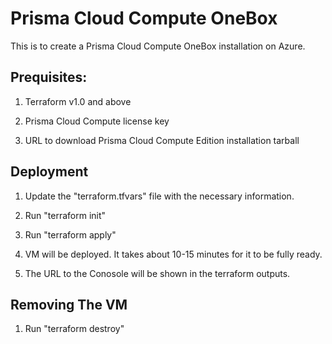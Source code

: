 # Prisma Cloud Compute OneBox

This is to create a Prisma Cloud Compute OneBox installation on Azure.

## Prequisites:
1. Terraform v1.0 and above

2. Prisma Cloud Compute license key

3. URL to download Prisma Cloud Compute Edition installation tarball



## Deployment
1. Update the "terraform.tfvars" file with the necessary information.

2. Run "terraform init"

3. Run "terraform apply"

4. VM will be deployed. It takes about 10-15 minutes for it to be fully ready.

5. The URL to the Conosole will be shown in the terraform outputs.



## Removing The VM

1. Run "terraform destroy"